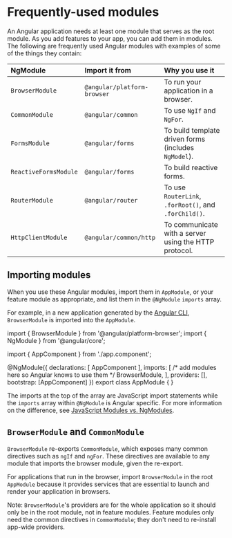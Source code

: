# Frequently-used modules

An Angular application needs at least one module that serves as the root module.
As you add features to your app, you can add them in modules.
The following are frequently used Angular modules with examples of some of the things they contain:

| NgModule              | Import it from              | Why you use it |
|:---                   |:---                         |:---            |
| `BrowserModule`       | `@angular/platform-browser` | To run your application in a browser.                  |
| `CommonModule`        | `@angular/common`           | To use `NgIf` and `NgFor`.                             |
| `FormsModule`         | `@angular/forms`            | To build template driven forms \(includes `NgModel`\). |
| `ReactiveFormsModule` | `@angular/forms`            | To build reactive forms.                               |
| `RouterModule`        | `@angular/router`           | To use `RouterLink`, `.forRoot()`, and `.forChild()`.  |
| `HttpClientModule`    | `@angular/common/http`      | To communicate with a server using the HTTP protocol.  |

## Importing modules

When you use these Angular modules, import them in `AppModule`, or your feature module as appropriate, and list them in the `@NgModule` `imports` array.

For example, in a new application generated by the [Angular CLI](/tools/cli), `BrowserModule` is imported into the `AppModule`.

<docs-code language="typescript" highlight="[1,11,12]">
import { BrowserModule } from '@angular/platform-browser';
import { NgModule } from '@angular/core';

import { AppComponent } from './app.component';

@NgModule({
  declarations: [
    AppComponent
  ],
  imports: [
    /* add modules here so Angular knows to use them */
    BrowserModule,
  ],
  providers: [],
  bootstrap: [AppComponent]
})
export class AppModule { }

</docs-code>

The imports at the top of the array are JavaScript import statements while the `imports` array within `@NgModule` is Angular specific.
For more information on the difference, see [JavaScript Modules vs. NgModules](/guide/ngmodules/vs-jsmodule).

## `BrowserModule` and `CommonModule`

`BrowserModule` re-exports `CommonModule`, which exposes many common directives such as `ngIf` and `ngFor`.
These directives are available to any module that imports the browser module, given the re-export.

For applications that run in the browser, import `BrowserModule` in the root `AppModule` because it provides services that are essential to launch and render your application in browsers.

Note: `BrowserModule`'s providers are for the whole application so it should only be in the root module, not in feature modules. Feature modules only need the common directives in `CommonModule`; they don't need to re-install app-wide providers.
